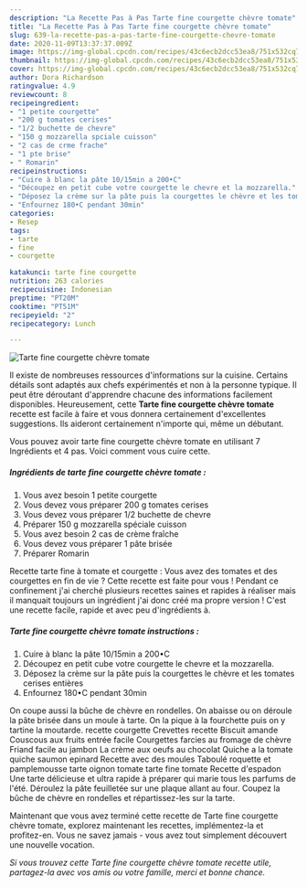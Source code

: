 ```yaml
---
description: "La Recette Pas à Pas Tarte fine courgette chèvre tomate"
title: "La Recette Pas à Pas Tarte fine courgette chèvre tomate"
slug: 639-la-recette-pas-a-pas-tarte-fine-courgette-chevre-tomate
date: 2020-11-09T13:37:37.009Z
image: https://img-global.cpcdn.com/recipes/43c6ecb2dcc53ea8/751x532cq70/tarte-fine-courgette-chevre-tomate-photo-principale-de-la-recette.jpg
thumbnail: https://img-global.cpcdn.com/recipes/43c6ecb2dcc53ea8/751x532cq70/tarte-fine-courgette-chevre-tomate-photo-principale-de-la-recette.jpg
cover: https://img-global.cpcdn.com/recipes/43c6ecb2dcc53ea8/751x532cq70/tarte-fine-courgette-chevre-tomate-photo-principale-de-la-recette.jpg
author: Dora Richardson
ratingvalue: 4.9
reviewcount: 8
recipeingredient:
- "1 petite courgette"
- "200 g tomates cerises"
- "1/2 buchette de chevre"
- "150 g mozzarella spciale cuisson"
- "2 cas de crme frache"
- "1 pte brise"
- " Romarin"
recipeinstructions:
- "Cuire à blanc la pâte 10/15min a 200•C"
- "Découpez en petit cube votre courgette le chevre et la mozzarella."
- "Déposez la crème sur la pâte puis la courgettes le chèvre et les tomates cerises entières"
- "Enfournez 180•C pendant 30min"
categories:
- Resep
tags:
- tarte
- fine
- courgette

katakunci: tarte fine courgette 
nutrition: 263 calories
recipecuisine: Indonesian
preptime: "PT20M"
cooktime: "PT51M"
recipeyield: "2"
recipecategory: Lunch

---
```



![Tarte fine courgette chèvre tomate](https://img-global.cpcdn.com/recipes/43c6ecb2dcc53ea8/751x532cq70/tarte-fine-courgette-chevre-tomate-photo-principale-de-la-recette.jpg)

Il existe de nombreuses ressources d'informations sur la cuisine. Certains détails sont adaptés aux chefs expérimentés et non à la personne typique. Il peut être déroutant d'apprendre chacune des informations facilement disponibles. Heureusement, cette <strong> Tarte fine courgette chèvre tomate </strong> recette est facile à faire et vous donnera certainement d'excellentes suggestions. Ils aideront certainement n'importe qui, même un débutant.

<!--inarticleads1-->

Vous pouvez avoir tarte fine courgette chèvre tomate en utilisant 7 Ingrédients et 4 pas. Voici comment vous cuire cette.

##### Ingrédients de tarte fine courgette chèvre tomate :

1. Vous avez besoin 1 petite courgette
1. Vous devez vous préparer 200 g tomates cerises
1. Vous devez vous préparer 1/2 buchette de chevre
1. Préparer 150 g mozzarella spéciale cuisson
1. Vous avez besoin 2 cas de crème fraîche
1. Vous devez vous préparer 1 pâte brisée
1. Préparer  Romarin


Recette tarte fine à tomate et courgette : Vous avez des tomates et des courgettes en fin de vie ? Cette recette est faite pour vous ! Pendant ce confinement j&#39;ai cherché plusieurs recettes saines et rapides à réaliser mais il manquait toujours un ingrédient j&#39;ai donc créé ma propre version ! C&#39;est une recette facile, rapide et avec peu d&#39;ingrédients à. 

<!--inarticleads2-->

##### Tarte fine courgette chèvre tomate instructions :

1. Cuire à blanc la pâte 10/15min a 200•C
1. Découpez en petit cube votre courgette le chevre et la mozzarella.
1. Déposez la crème sur la pâte puis la courgettes le chèvre et les tomates cerises entières
1. Enfournez 180•C pendant 30min


On coupe aussi la bûche de chèvre en rondelles. On abaisse ou on déroule la pâte brisée dans un moule à tarte. On la pique à la fourchette puis on y tartine la moutarde. recette courgette Crevettes recette Biscuit amande Couscous aux fruits entrée facile Courgettes farcies au fromage de chèvre Friand facile au jambon La crème aux oeufs au chocolat Quiche a la tomate quiche saumon epinard Recette avec des moules Taboulé roquette et pamplemousse tarte oignon tomate tarte fine tomate Recette d&#39;espadon Une tarte délicieuse et ultra rapide à préparer qui marie tous les parfums de l&#39;été. Déroulez la pâte feuilletée sur une plaque allant au four. Coupez la bûche de chèvre en rondelles et répartissez-les sur la tarte. 

<!--inarticleads1-->

<p>
Maintenant que vous avez terminé cette recette de Tarte fine courgette chèvre tomate, explorez maintenant les recettes, implémentez-la et profitez-en. Vous ne savez jamais - vous avez tout simplement découvert une nouvelle vocation.
</p>

<p>
<i>Si vous trouvez cette Tarte fine courgette chèvre tomate recette utile, partagez-la avec vos amis ou votre famille, merci et bonne chance.</i>
</p>
